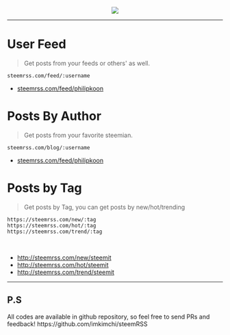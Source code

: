 <p><center><img src="https://steemitimages.com/DQmfLTv5teUHGnXEJa1dkg1pU6WDoLLR5Czn3Tq9QgHjA9X/steemrss.png" /></center>
</p>
<hr/>
<h1>User Feed</h1>
<blockquote>Get posts from your feeds or others' as well.</blockquote>
<code>steemrss.com/feed/:username</code>
<br/>
<ul>
<li><a href="steemrss.com/feed/philipkoon">steemrss.com/feed/philipkoon</a></li>
</ul>
<h1>Posts By Author</h1>
<blockquote>Get posts from your favorite steemian.</blockquote>
<code>steemrss.com/blog/:username</code>
<br/>
<ul>
<li><a href="steemrss.com/feed/philipkoon">steemrss.com/feed/philipkoon</a></li>
</ul>
<h1>Posts by Tag</h1>
<blockquote>Get posts by Tag, you can get posts by new/hot/trending</blockquote>
<pre><code>https://steemrss.com/new/:tag
https://steemrss.com/hot/:tag
https://steemrss.com/trend/:tag
</code></pre>
<br/>
<ul>
<li><a href="http://steemrss.com/new/ethereum">http://steemrss.com/new/steemit</a></li>
<li><a href="http://steemrss.com/new/bitcoin">http://steemrss.com/hot/steemit</a></li>
<li><a href="http://steemrss.com/new/steem">http://steemrss.com/trend/steemit</a></li>
</ul>
<hr/>

<h2>P.S</h2>
All codes are available in github repository, so feel free to send PRs and feedback!
https://github.com/imkimchi/steemRSS

